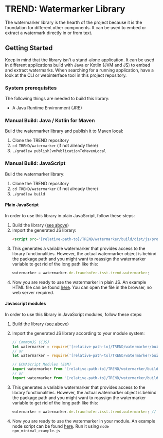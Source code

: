 # TREND: Watermarker Library

The watermarker library is the hearth of the project because it is the foundation for different
other components. It can be used to embed or extract a watermark directly in or from text.

## Getting Started

Keep in mind that the library isn't a stand-alone application. It can be used in different
applications build with Java or Kotlin (JVM and JS) to embed and extract watermarks. When searching
for a running application, have a look at the CLI or webinterface tool in this project repository.

### System prerequisites

The following things are needed to build this library:

- A Java Runtime Environment (JRE)

### Manual Build: Java / Kotlin for Maven

Build the watermarker library and publish it to Maven local:

1. Clone the TREND repository
2. `cd TREND/watermarker` (if not already there)
3. `./gradlew publishJvmPublicationToMavenLocal`

### Manual Build: JavaScript

Build the watermarker library:

1. Clone the TREND repository
2. `cd TREND/watermarker` (if not already there)
3. `./gradlew build`

#### Plain JavaScript

In order to use this library in plain JavaScript, follow these steps:

1. Build the library ([see above](#manual-build-javascript))
2. Import the generated JS library:
   ```Html
   <script src='[relative-path-to]/TREND/watermarker/build/dist/js/productionExecutable/watermarker.js'></script>
   ```
3. This generates a variable watermarker that provides access to the library functionalities.
   However, the actual watermarker object is behind the package path and you might want to reassign the
   watermarker variable to get rid of the long path like this:
   ```Javascript
   watermarker = watermarker.de.fraunhofer.isst.trend.watermarker;
   ```
4. Now you are ready to use the watermarker in plain JS. An example HTML file can be found [here](../examples/plain_js/plain_js_minimal_example.html). You can open the file in the browser, no web server required.

#### Javascript modules

In order to use this library in JavaScript modules, follow these steps:

1. Build the library ([see above](#manual-build-javascript))
2. Import the generated JS library according to your module system:

   ```Javascript
   // CommonJS (CJS)
   let watermarker = require('[relative-path-to]/TREND/watermarker/build/dist/js/productionExecutable/watermarker.js'); // built as executable
   // or
   let watermarker = require('[relative-path-to]/TREND/watermarker/build/js/packages/watermarker/kotlin/watermarker.js'); // built as module

   // ECMAScript Modules (ESM)
   import watermarker from '[relative-path-to]/TREND/watermarker/build/dist/js/productionExecutable/watermarker.js'; // built as executable
   // or
   import watermarker from '[relative-path-to]/TREND/watermarker/build/js/packages/watermarker/kotlin/watermarker.js'; // built as module
   ```

3. This generates a variable watermarker that provides access to the library functionalities.
   However, the actual watermarker object is behind the package path and you might want to reassign the
   watermarker variable to get rid of the long path like this:
   ```Javascript
   watermarker = watermarker.de.fraunhofer.isst.trend.watermarker; // note that imports in ESM are implicitly constant
   ```
4. Now you are ready to use the watermarker in your module. An example node script can be found [here](../examples/js_modules/js_modules_minimal_example.js). Run it using `node npm_minimal_example.js`
